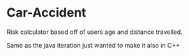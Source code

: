 # Car-Accident
Risk calculator based off of users age and distance travelled.

Same as the java iteration just wanted to make it also in C++

